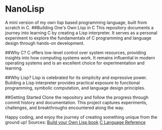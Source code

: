 # NanoLisp
A mini version of my own lisp based programming language, built from scratch in C.
##Building One's Own Lisp in C
This repository documents a journey into learning C by creating a Lisp interpreter. It serves as a personal experiment to explore the fundamentals of C programming and language design through hands-on development.

##Why C?
C offers low-level control over system resources, providing insights into how computing systems work. It remains influential in modern operating systems and is an excellent choice for experimentation and learning.

##Why Lisp?
Lisp is celebrated for its simplicity and expressive power. Building a Lisp interpreter provides practical exposure to functional programming, symbolic computation, and language design principles.

##Getting Started
Clone the repository and follow the progress through commit history and documentation. This project captures experiments, challenges, and breakthroughs encountered along the way.

Happy coding, and enjoy the journey of creating something unique from the ground up!
Sources:
[Build your Own Lisp book](https://www.buildyourownlisp.com/contents)
[C Language Reference](https://en.cppreference.com/w/c)

